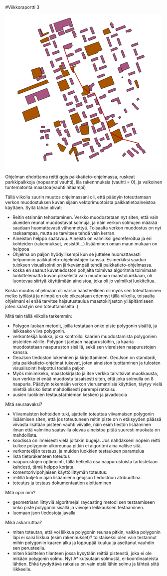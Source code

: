 #Viikkoraportti 3


![alt tag](reittiqgis.png)

Ohjelman ehdottama reitti qgis paikkatieto-ohjelmassa, ruskeat parkkipaikkoja (nopeampi vauhti), lila rakennnuksia (vauhti = 0), ja valkoinen tuntematonta maastoa(vauhti hitaampi)

Tällä viikolla suurin muutos ohjelmassani oli, että päädyin toteuttamaan verkon muodostuksen kuvan sijaan vektorimuotoista paikkatietoaineistoa käyttäen. Syitä tähän olivat:

* Reitin etsinnän tehostaminen. Verkko muodostetaan nyt siten, että vain alueiden reunat muodostavat solmuja, ja näin verkon solmujen määrää saadaan huomattavasti vähennettyä. Toisaalta verkon muodostus on nyt raskaampaa, mutta se tarvitsee tehdä vain kerran.
* Aineiston helppo saatavuu. Aineisto on valmiiksi georeferoitua ja eri kohteiden (rakennukset, vesistöt...) lisääminen oman maun mukaan on helppoa
* Ohjelma on paljon hyödyllisempi kun se juttelee huomattavasti helpommin paikkatieto-ohjelmistojen kanssa. Esimerkiksi saadun tuloksen visualisointi on järkevämpää tehdä paikkatieto-ohjelmassa.
* koska en saanut kuvatiedoston pohjalta toimivaa algoritmia toimimaan luokittelematta kuvan pikseleitä vain muutmaan maastoluokkaan, oli luontevaa siirtyä käyttämään aineistoa, joka oli jo valmiiksi luokiteltua.

Koska muutos ohjelmaan oli varsin haasteellinen oli myös sen toteuttaminen melko työlästä ja niimpä en ole oikeastaan edennyt tällä viikolla, toisaalta ohjelmani ei enää tarvitse hajautustaulua maastokirjaston ylläpitämiseen joten säästyin sen toteuttamiselta :) 

Mitä tein tällä viikolla tarkemmin:
* Polygon luokan metodit, joilla testataan onko piste polygonin sisällä, ja leikkaako viiva polygonin.
* verkontekijä luokka, joka kontrolloi kaarien muodostamista polygonien pisteiden välille. Polygonit jaetaan naapurustoihin, ja kaaria muodostetaan naapuruston sisällä, sekä sen viereisten naapurustojen kanssa.
* GeoJson tiedoston lukeminen ja kirjoittaminen. GeoJson on standardi, jota paikkatieto-ohjelmat tukevat, joten aineiston tuottaminen ja tulosten visualisointi helpottui todella paljon
* Myös minimikeko, maastokirjasto ja itse verkko tarvitsivat muokkausta, kun verkko ei enää muodostu tasaisesti siten, että joka solmulla on 8 naapuria. Päädyin tekemään verkon vierusmatriisia käyttäen, täytyy vielä miettiä olisiko listat mahdollisesti parempi ratkaisu.
* uusien luokkien testausta(hieman kesken) ja javadoccia


Mitä seuraavaksi?
* Viivamaisten kohteiden tuki, ajattelin toteuttaa viivamaisen polygonin lisäämisen siten, että jos toteutuneen reitin piste on n etäisyyden päässä viivasta lisätään pisteen vauhti viivalle, näin esim tiestön lisääminen ilman että valmiina saatavilla olevaa aineistoa pitää suuresti muokata on mahdollista.
* koodissa on ilmeisesti vielä joitakin bugeja. Jos nähdäkseni nopein reitti kulkee polygonin ulkoreunaa pitkin ei algoritmi aina valitse sitä.
* verkontekijän testaus, ja muiden luokkien testauksen parantelua
* lista tietorakenteen toteutus
* naapurustojen optimointi, tällä hetkellä osa naapurustoista tarkistetaan kahdesti, tämä helppo korjata.
* komentorivipohjaisen käyttöliittymän toteutus.
* reitillä kuljetun ajan lisäämienn geojson tiedostoon atribuuttina.
* toteutus ja testaus dokumentaation aloittaminen

Mitä opin mm?
* geometriaan liittyviä algoritmeja! raycasting metodi sen testaamiseen onko piste polygonin sisällä ja viivojen leikkauksen testaaminen.
* luomaan json tiedostoja javalla

Mikä askarruttaa?
* miten toteutan, että voi liikkua polygonin reunaa pitkin, vaikka polygonin läpi ei saisi liikkua (esim rakennukset)? toistaiseksi olen vain testannut mihin polygoniin kaaren alku ja loppupää kuuluu ja asettanut vauhdin sen perusteella.
* miten käsittelen tilanteen jossa kysytään reittiä pisteestä, joka ei ole mikään polygonin solmu. Nyt A* kutsutaan solmustä, ei koordinaateista lähtien. Ehkä tyydyttävä ratkaisu on vain etsiä lähin solmu ja lähteä siitä liikkeelle.
